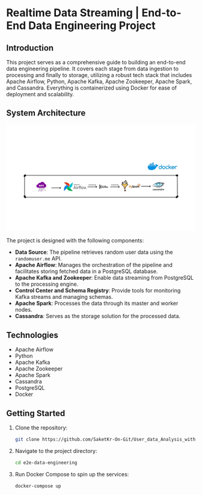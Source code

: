 # Realtime Data Streaming | End-to-End Data Engineering Project



## Introduction

This project serves as a comprehensive guide to building an end-to-end data engineering pipeline. It covers each stage from data ingestion to processing and finally to storage, utilizing a robust tech stack that includes Apache Airflow, Python, Apache Kafka, Apache Zookeeper, Apache Spark, and Cassandra. Everything is containerized using Docker for ease of deployment and scalability.

## System Architecture

![System Architecture](https://github.com/SaketKr-On-Git/User_data_Analysis_with_kafka/blob/main/Data%20engineering%20architecture.jpg)

The project is designed with the following components:

- **Data Source**: The pipeline retrieves random user data using the `randomuser.me` API.  
- **Apache Airflow**: Manages the orchestration of the pipeline and facilitates storing fetched data in a PostgreSQL database.  
- **Apache Kafka and Zookeeper**: Enable data streaming from PostgreSQL to the processing engine.  
- **Control Center and Schema Registry**: Provide tools for monitoring Kafka streams and managing schemas.  
- **Apache Spark**: Processes the data through its master and worker nodes.  
- **Cassandra**: Serves as the storage solution for the processed data.
  


## Technologies

- Apache Airflow
- Python
- Apache Kafka
- Apache Zookeeper
- Apache Spark
- Cassandra
- PostgreSQL
- Docker

## Getting Started

1. Clone the repository:
    ```bash
    git clone https://github.com/SaketKr-On-Git/User_data_Analysis_with_kafka
    ```

2. Navigate to the project directory:
    ```bash
    cd e2e-data-engineering
    ```

3. Run Docker Compose to spin up the services:
    ```bash
    docker-compose up
    ```
